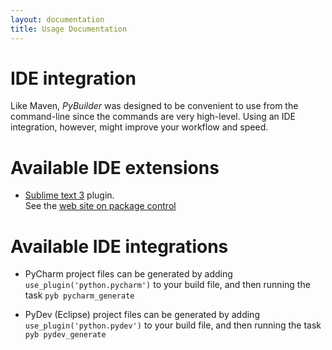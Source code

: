 ```yaml
---
layout: documentation
title: Usage Documentation
---
```


# IDE integration
Like Maven, *PyBuilder* was designed to be convenient to use from the command-line since the commands are very high-level.
Using an IDE integration, however, might improve your workflow and speed.

# Available IDE extensions
* [Sublime text 3](http://www.sublimetext.com/3) plugin.  
  See the [web site on package control](https://packagecontrol.io/packages/PyBuilder)

# Available IDE integrations
* PyCharm project files can be generated by adding `use_plugin('python.pycharm')` to your build file, and then running the task `pyb pycharm_generate`

* PyDev (Eclipse) project files can be generated by adding `use_plugin('python.pydev')` to your build file, and then running the task `pyb pydev_generate`
